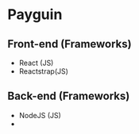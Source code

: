 # Payguin

## Front-end (Frameworks)

- React (JS)
- Reactstrap(JS)

## Back-end (Frameworks)

- NodeJS (JS)
-
